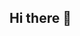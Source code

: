 ## Hi there 👋

<!--
**DriftNZ/driftnz** is a ✨ _special_ ✨ repository because its `README.md` (this file) appears on your GitHub profile.

Here are some ideas to get you started:

- 🔭 I’m currently working on ... geo locator grabber
- 🌱 I’m currently learning ... how to code it all
- 👯 I’m looking to collaborate on ... coding other things that could come in handy
- 🤔 I’m looking for help with ... mostly coding    
- 💬 Ask me about ... nothing dont anoy me please  
- 📫 How to reach me: ... with a pie and a drink
- 😄 Pronouns: ... fuck off    
- ⚡ Fun fact: ... say pronouns and yours will be hos pi tal
-->
